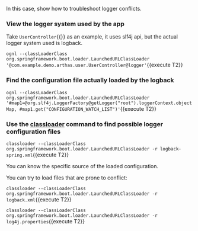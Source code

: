 In this case, show how to troubleshoot logger conflicts.

### View the logger system used by the app

Take `UserController`{{}} as an example, it uses slf4j api, but the actual logger system used is logback.

`ognl --classLoaderClass org.springframework.boot.loader.LaunchedURLClassLoader '@com.example.demo.arthas.user.UserController@logger'`{{execute T2}}

### Find the configuration file actually loaded by the logback

`ognl --classLoaderClass org.springframework.boot.loader.LaunchedURLClassLoader '#map1=@org.slf4j.LoggerFactory@getLogger("root").loggerContext.objectMap, #map1.get("CONFIGURATION_WATCH_LIST")'`{{execute T2}}

### Use the [classloader](https://arthas.aliyun.com/doc/classloader.html) command to find possible logger configuration files

`classloader --classLoaderClass org.springframework.boot.loader.LaunchedURLClassLoader -r logback-spring.xml`{{execute T2}}

You can know the specific source of the loaded configuration.

You can try to load files that are prone to conflict:

`classloader --classLoaderClass org.springframework.boot.loader.LaunchedURLClassLoader -r logback.xml`{{execute T2}}

`classloader --classLoaderClass org.springframework.boot.loader.LaunchedURLClassLoader -r log4j.properties`{{execute T2}}
